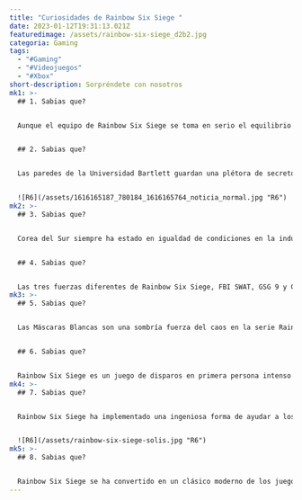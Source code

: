 ```yaml
---
title: "Curiosidades de Rainbow Six Siege "
date: 2023-01-12T19:31:13.021Z
featuredimage: /assets/rainbow-six-siege_d2b2.jpg
categoria: Gaming
tags:
  - "#Gaming"
  - "#Videojuegos"
  - "#Xbox"
short-description: Sorpréndete con nosotros
mk1: >-
  ## 1﻿. Sabias que?


  Aunque el equipo de Rainbow Six Siege se toma en serio el equilibrio y los ajustes del juego, ¡está claro que les encanta escuchar los comentarios de los fans y reírse también de su propio juego! Todo el mundo conoce el infame meme de Maestro preguntando cómo disparar a Ash ya que su cabeza era muy pequeña. ¡Esta ocurrencia se incluyó incluso en una de las actualizaciones! Del mismo modo, el hecho de que Tachanka fuera alabado como un ser inmortal ha sido mencionado por los desarrolladores en múltiples ocasiones. Es estupendo ver que la gente que está detrás de R6 no se toma demasiado en serio a sí misma, ¡y está dispuesta a mostrar su aprecio por sus fans!


  ## 2﻿. Sabias que?


  Las paredes de la Universidad Bartlett guardan una plétora de secretos si te tomas el tiempo de mirar. Mediante una brillante creatividad, los diseñadores de Ubisoft convierten imágenes de otros mapas de Rainbow Six: Siege en marcos con PNJ en su interior. Como en cualquier juego, el conocimiento de la estrategia y las reglas puede conducir al éxito; así que repasa tus conocimientos sobre Rainbow Six: Siege y a ver si eres capaz de reconocer todos los cuadros que cuelgan de las paredes de la Universidad Bartlett Puede que el desafío sea difícil, pero merece la pena aprovechar la oportunidad de encontrar algunas ventajas estratégicas.


  ![R6](/assets/1616165187_780184_1616165764_noticia_normal.jpg "R6")
mk2: >-
  ## 3﻿. Sabias que?


  Corea del Sur siempre ha estado en igualdad de condiciones en la industria del videojuego, con sus propios juegos exclusivos adaptados para el público surcoreano. La franquicia Tom Clancy's Rainbow Six no es una excepción: Take-Down - Misiones en Corea fue totalmente localizado y lanzado exclusivamente en Corea del Sur en 2001. Aunque sea un juego extraño para el resto del mundo, los jugadores de Corea del Sur siguen reconociendo y recordando esta versión de Rainbow Six, lo que demuestra lo arraigada que está entre los jugadores de ese país. Y con el lanzamiento de Rainbow Six Siege -una versión más actual de la querida franquicia-, los jugadores surcoreanos tienen aún más razones para amar R6.


  ## 4﻿. Sabias que?


  Las tres fuerzas diferentes de Rainbow Six Siege, FBI SWAT, GSG 9 y GIGN, tienen unos cargamentos realmente impresionantes en lo que respecta a sus armas principales. Cada uno de los reclutas puede llevar la asombrosa cantidad de cuatro armas principales, así como modelos alternativos entre los que pueden cambiar. Se han visto atisbos de un cuarto conjunto de armas en algunos tráilers de desarrollo, aunque desgraciadamente se descartó antes del lanzamiento del propio juego. En cualquier caso, un armamento tan amplio demuestra la intensidad y habilidad de estas tropas de élite en la batalla.
mk3: >-
  ## 5﻿. Sabias que?


  Las Máscaras Blancas son una sombría fuerza del caos en la serie Rainbow Six. Llevan la muerte y la destrucción sin agenda ni motivo conocidos, atacando sin discriminación a los ciudadanos inocentes del mundo. ¿Para quién trabajan? ¿Por qué actúan de forma tan despiadada y sin tener en cuenta la vida de sus objetivos? Nadie sabe con certeza de dónde proceden, y apenas se ha revelado información sobre sus insidiosos comienzos. Ante tal villanía, depende de Rainbow impedir que alcancen sus misteriosos objetivos.


  ## 6﻿. Sabias que?


  Rainbow Six Siege es un juego de disparos en primera persona intenso y competitivo, lleno de acción y tácticas especiales. Para enfatizar la importancia de la estrategia y la valentía en el juego, tradicionalmente se asignan colores a ambos equipos para representarlos: Naranja y Azul. Estos mismos colores se han encontrado en los predecesores de Rainbow Six Siege, Tom Clancy's Rainbow Six: Rogue Spear (1999) como Escudo del Cuervo, y Tom Clancy's Rainbow Six 3: Escudo del Cuervo (2004). Los dos colores característicos se decidieron para marcar la escena justo antes de que empezara la batalla, facilitando a todos los jugadores la rápida identificación de su equipo.
mk4: >-
  ## 7﻿. Sabias que?


  Rainbow Six Siege ha implementado una ingeniosa forma de ayudar a los jugadores a aprovechar al máximo su experiencia de juego. El sonido realista y preciso de sus pisadas permite a los jugadores calcular y elaborar estrategias sobre la ubicación de otros jugadores en función de su peso. Es un detalle sutil pero crucial que hace que el juego sea más intenso, emocionante y lleno de suspense, ya que los jugadores siempre esperan un ataque sorpresa desde cualquier dirección. Con este increíble sistema en juego, Rainbow Six Siege navega con éxito entre el realismo de morderse las uñas y la respuesta a las demandas de los jugadores de una de las mejores experiencias de juego disponibles.


  ![R6](/assets/rainbow-six-siege-solis.jpg "R6")
mk5: >-
  ## 8﻿. Sabias que?


  Rainbow Six Siege se ha convertido en un clásico moderno de los juegos, ofreciendo una experiencia realista, emocionante y táctica. Una de las formas de ganar una ronda de juego es rescatando o eliminando a los "Rehenes creíbles" que se encuentren en el mapa. Y no se trata sólo de un espectáculo: muchas de estas situaciones con rehenes en el juego tienen sus raíces firmemente arraigadas en hechos históricos reales. Los desarrolladores se han inspirado en sucesos de la vida real, como el secuestro del Lufthansa 181 en 1977, el asalto a la embajada iraní en 1980 o incluso el incidente del teatro Dubrovka de Moscú en 2002. Los jugadores se dan cuenta de la gravedad real de estos escenarios con rehenes y de lo difícil que era negociar una resolución final sin acabar con sangre derramada. El enfoque de Rainbow Six Siege permite a los jugadores presenciar recreaciones detalladas de estos famosos sucesos, ¡sin tener que experimentar ningún trauma ni arriesgarse a sufrir lesiones o morir!
---
```

